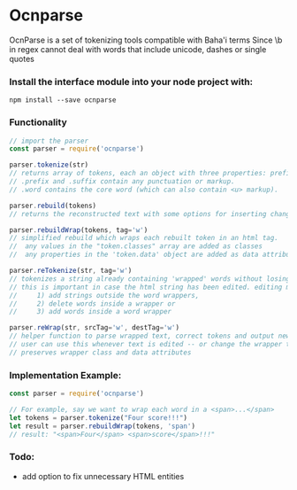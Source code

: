 # Ocnparse
OcnParse is a set of tokenizing tools compatible with Baha'i terms
Since \b in regex cannot deal with words that include unicode, dashes or single quotes 

### Install the interface module into your node project with:
```
npm install --save ocnparse
```

### Functionality
``` Javascript
// import the parser 
const parser = require('ocnparse')  

parser.tokenize(str)
// returns array of tokens, each an object with three properties: prefix, word and suffix. 
// .prefix and .suffix contain any punctuation or markup. 
// .word contains the core word (which can also contain <u> markup).

parser.rebuild(tokens)
// returns the reconstructed text with some options for inserting changes

parser.rebuildWrap(tokens, tag='w')
// simplified rebuild which wraps each rebuilt token in an html tag.
//  any values in the "token.classes" array are added as classes
//  any properties in the 'token.data' object are added as data attributes

parser.reTokenize(str, tag='w')
// tokenizes a string already containing 'wrapped' words without losing class or data attrs
// this is important in case the html string has been edited. editing might: 
//     1) add strings outside the word wrappers, 
//     2) delete words inside a wrapper or 
//     3) add words inside a word wrapper

parser.reWrap(str, srcTag='w', destTag='w')
// helper function to parse wrapped text, correct tokens and output new word-wrapped string 
// user can use this whenever text is edited -- or change the wrapper tags easily 
// preserves wrapper class and data attributes

```



### Implementation Example:
```Javascript
const parser = require('ocnparse')  

// For example, say we want to wrap each word in a <span>...</span>
let tokens = parser.tokenize("Four score!!!") 
let result = parser.rebuildWrap(tokens, 'span')
// result: "<span>Four</span> <span>score</span>!!!"
```

### Todo: 
* add option to fix unnecessary HTML entities
